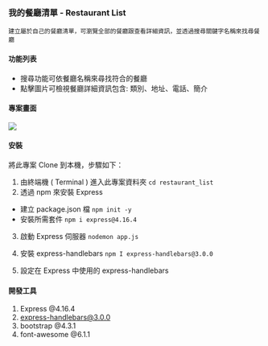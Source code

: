 ### 我的餐廳清單 - Restaurant List

`建立屬於自己的餐廳清單，可瀏覽全部的餐廳跟查看詳細資訊，並透過搜尋關鍵字名稱來找尋餐廳`

#### 功能列表

- 搜尋功能可依餐廳名稱來尋找符合的餐廳
- 點擊圖片可檢視餐廳詳細資訊包含: 類別、地址、電話、簡介

#### 專案畫面

[![](https://github.com/Ingrid-chi/AC_practice/restaurant_list/public/images/restaurant_list_index.jpg)](https://github.com/Ingrid-chi/AC_practice/restaurant_list/public/images/restaurant_list_index.jpg "markdown")

#### 安裝

將此專案 Clone 到本機，步驟如下：

1. 由終端機 ( Terminal ) 進入此專案資料夾
   `cd restaurant_list`
2. 透過 npm 來安裝 Express

- 建立 package.json 檔
  `npm init -y`
- 安裝所需套件
  `npm i express@4.16.4`

3. 啟動 Express 伺服器
   `nodemon app.js`

4. 安裝 express-handlebars
   `npm I express-handlebars@3.0.0`

5. 設定在 Express 中使用的 express-handlebars

#### 開發工具

1. Express @4.16.4
2. express-handlebars@3.0.0
3. bootstrap @4.3.1
4. font-awesome @6.1.1
